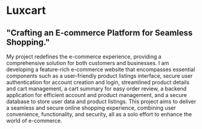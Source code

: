 # Luxcart
## "Crafting an E-commerce Platform for Seamless Shopping."
My project redefines the e-commerce experience, providing a comprehensive solution for both customers and businesses. I am developing a feature-rich e-commerce website that encompasses essential components such as a user-friendly product listings interface, secure user authentication for account creation and login, streamlined product details and cart management, a cart summary for easy order review, a backend application for efficient account and product management, and a secure database to store user data and product listings. This project aims to deliver a seamless and secure online shopping experience, combining user convenience, functionality, and security, all as a solo effort to enhance the world of e-commerce.
